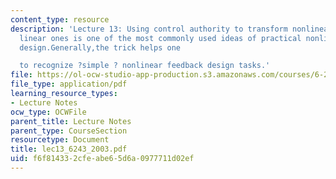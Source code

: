 ```yaml
---
content_type: resource
description: 'Lecture 13: Using control authority to transform nonlinear models into
  linear ones is one of the most commonly used ideas of practical nonlinear control
  design.Generally,the trick helps one

  to recognize ?simple ? nonlinear feedback design tasks.'
file: https://ol-ocw-studio-app-production.s3.amazonaws.com/courses/6-243j-dynamics-of-nonlinear-systems-fall-2003/f6f814332cfeabe65d6a0977711d02ef_lec13_6243_2003.pdf
file_type: application/pdf
learning_resource_types:
- Lecture Notes
ocw_type: OCWFile
parent_title: Lecture Notes
parent_type: CourseSection
resourcetype: Document
title: lec13_6243_2003.pdf
uid: f6f81433-2cfe-abe6-5d6a-0977711d02ef
---
```


